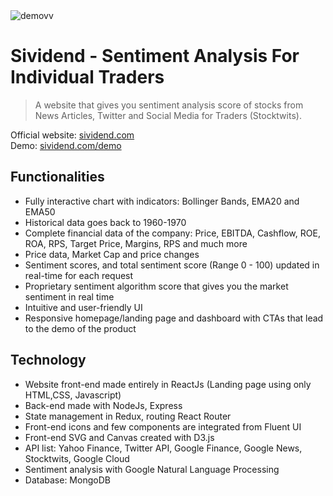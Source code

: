 
<img src="https://github.com/rey2424/sividend/blob/master/src/images/demovv.gif" alt="demovv">

# Sividend - Sentiment Analysis For Individual Traders
> A website that gives you sentiment analysis score of stocks from News Articles, Twitter and Social Media for Traders (Stocktwits).

Official website: [sividend.com](https://sividend.com) <br>
Demo: [sividend.com/demo](https://sividend.com/demo)


## Functionalities

- Fully interactive chart with indicators: Bollinger Bands, EMA20 and EMA50
- Historical data goes back to 1960-1970
- Complete financial data of the company: Price, EBITDA, Cashflow, ROE, ROA, RPS, Target Price, Margins, RPS and much more
- Price data, Market Cap and price changes
- Sentiment scores, and total sentiment score (Range 0 - 100) updated in real-time for each request
- Proprietary sentiment algorithm score that gives you the market sentiment in real time
- Intuitive and user-friendly UI
- Responsive homepage/landing page and dashboard with CTAs that lead to the demo of the product

## Technology

- Website front-end made entirely in ReactJs (Landing page using only HTML,CSS, Javascript)
- Back-end made with NodeJs, Express
- State management in Redux, routing React Router
- Front-end icons and few components are integrated from Fluent UI 
- Front-end SVG and Canvas created with D3.js
- API list: Yahoo Finance, Twitter API, Google Finance, Google News, Stocktwits, Google Cloud
- Sentiment analysis with Google Natural Language Processing
- Database: MongoDB



